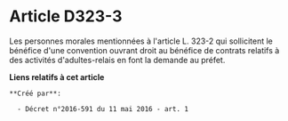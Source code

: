 # Article D323-3

Les personnes morales mentionnées à l'article L. 323-2 qui sollicitent le bénéfice d'une convention ouvrant droit au bénéfice
de contrats relatifs à des activités d'adultes-relais en font la demande au préfet.

**Liens relatifs à cet article**

	**Créé par**:

	  - Décret n°2016-591 du 11 mai 2016 - art. 1
